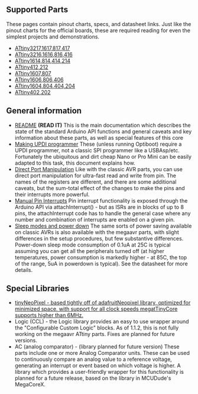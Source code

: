  ## Supported Parts
 These pages contain pinout charts, specs, and datasheet links. Just like the pinout charts for the official boards, these are required reading for even the simplest projects and demonstrations. 
 
* [ATtiny3217,1617,817,417](ATtiny_x17.md)
* [ATtiny3216,1616,816,416](ATtiny_x16.md)
* [ATtiny1614,814,414,214](ATtiny_x14.md)
* [ATtiny412,212](ATtiny_x12.md)
* [ATtiny1607,807](ATtiny_x07.md)
* [ATtiny1606,806,406](ATtiny_x06.md)
* [ATtiny1604,804,404,204](ATtiny_x04.md)
* [ATtiny402,202](ATtiny_x02.md)

## General information
* [README](../../README.md) **(READ IT)** This is the main documentation which describes the state of the standard Arduino API functions and general caveats and key information about these parts, as well as special features of this core
* [Making UPDI programmer](../../MakeUPDIProgrammer.md) These (unless running Optiboot) require a UPDI programmer, not a classic SPI programmer like a USBAsp/etc. Fortunately the ubiquitous and dirt cheap Nano or Pro Mini can be easily adapted to this task, this document explains how.
* [Direct Port Manipulation](DirectPortManipulation.md) Like with the classic AVR parts, you can use direct port manipulation for ultra-fast read and write from pin. The names of the registers are different, and there are some additional caveats, but the sum-total effect of the changes to make the pins and their interrupts more powerful.
* [Manual Pin Interrupts](PinInterrupts.md) Pin interrupt functionality is exposed through the Arduino API via attachInterrupt() - but as ISRs are in blocks of up to 8 pins, the attachInterrupt code has to handle the general case where any number and combination of interrupts are enabled on a given pin. 
* [Sleep modes and power down](PowerSave.md) The same sorts of power saving available on classic AVRs is also available with the megaavr parts, with slight differences in the setup procedures, but few substantive differences. Power-down sleep mode consumption of 0.1uA at 25C is typical assuming you can get all the peripherals turned off (at higher temperatures, power consumption is markedly higher - at 85C, the top of the range, 5uA in powerdown is typical). See the datasheet for more details. 

## Special Libraries
* [tinyNeoPixel - based tightly off of adafruitNeopixel library, optimized for minimized space, with support for all clock speeds megatTinyCore supports higher than 6MHz.](tinyNeoPixel.md)
* Logic (CCL) - the Logic library provides an easy to use wrapper around the "Configurable Custom Logic" blocks. As of 1.1.2, this is not fully working on the megaavr ATtiny parts. Fixes are planned for future versions.
* AC (analog comparator) - (library planned for future version) These parts include one or more Analog Comparator units. These can be used to continuously compare an analog value to a reference voltage, generating an interrupt or event based on which voltage is higher. A library which provides a user-friendly wrapper for this functionality is planned for a future release, based on the library in MCUDude's MegaCoreX.
